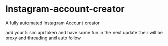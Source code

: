 # Instagram-account-creator
A fully automated Instagram Account creator 

add your 5 sim api token and have some fun in the next update their will be proxy and threading and auto follow
